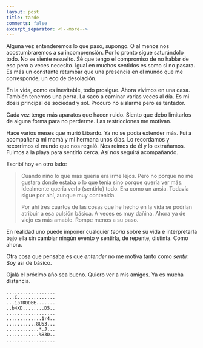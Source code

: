 ```yaml
--- 
layout: post 
title: tarde  
comments: false 
excerpt_separator: <!--more--> 
---
```


Alguna vez entenderemos lo que pasó, supongo. O al menos nos acostumbraremos a su incomprensión. Por lo pronto sigue saturándolo todo. No se siente resuelto. Sé que tengo el compromiso de no hablar de eso pero a veces necesito. Igual en muchos sentidos es somo si no pasara. Es más un constante retumbar que una presencia en el mundo que me corresponde, un eco de desolación.

En la vida, como es inevitable, todo prosigue. Ahora vivimos en una casa. También tenemos una perra. La saco a caminar varias veces al día. Es mi dosis principal de sociedad y sol. Procuro no aislarme pero es tentador. 

Cada vez tengo más aparatos que hacen ruido. Siento que debo limitarlos de alguna forma para no perderme. Las restricciones me motivan. 

Hace varios meses que murió Libardo. Ya no se podía extender más. Fui a acompañar a mi mamá y mi hermana unos días. Lo recordamos y recorrimos el mundo que nos regaló. Nos reímos de él y lo extrañamos. Fuimos a la playa para sentirlo cerca. Así nos seguirá acompañando. 

Escribí hoy en otro lado: 

> Cuando niño lo que más quería era irme lejos. Pero no porque no me gustara donde estaba o lo que tenía sino porque quería ver más. Idealmente quería verlo (sentirlo) todo. Era como un ansia. Todavía sigue por ahí, aunque muy contenida.
>
> Por ahí tres cuartos de las cosas que he hecho en la vida se podrían atribuir a esa pulsión básica. A veces es muy dañina. Ahora ya de viejo es más amable. Rompe menos a su paso.

En realidad uno puede imponer cualquier _teoría_ sobre su vida e interpretarla bajo ella sin cambiar ningún evento y sentirla, de repente, distinta. Como ahora. 

Otra cosa que pensaba es que _entender_ no me motiva tanto como _sentir_. Soy así de básico. 

Ojalá el próximo año sea bueno. Quiero ver a mis amigos. Ya es mucha distancia.

```
..................
...C..............
...15TDDDEE.......
..b4XD........D5..
..................
.............1r4..
...........8U53...
............*.J...
............%83D..
..................
```
